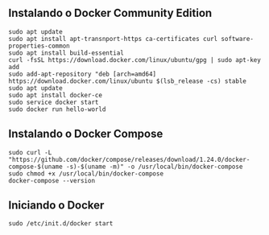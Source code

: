 ## Instalando o Docker Community Edition

```
sudo apt update
sudo apt install apt-transnport-https ca-certificates curl software-properties-common
sudo apt install build-essential
curl -fsSL https://download.docker.com/linux/ubuntu/gpg | sudo apt-key add
sudo add-apt-repository "deb [arch=amd64] https://download.docker.com/linux/ubuntu $(lsb_release -cs) stable
sudo apt update
sudo apt install docker-ce
sudo service docker start
sudo docker run hello-world
```

## Instalando o Docker Compose

```
sudo curl -L "https://github.com/docker/compose/releases/download/1.24.0/docker-compose-$(uname -s)-$(uname -m)" -o /usr/local/bin/docker-compose
sudo chmod +x /usr/local/bin/docker-compose
docker-compose --version
```

## Iniciando o Docker

```
sudo /etc/init.d/docker start
```

